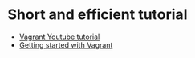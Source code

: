# Short and efficient tutorial
* [Vagrant Youtube tutorial](https://www.youtube.com/watch?v=PmOMc4zfCSw)
* [Getting started with Vagrant](https://gist.github.com/learncodeacademy/5f84705f2229f14d758d)
